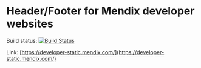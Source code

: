 # Header/Footer for Mendix developer websites

Build status: [![Build Status](https://secure.travis-ci.org/mendix/mx-developer.png?branch=master)](https://travis-ci.org/mendix/mx-developer)

Link: [https://developer-static.mendix.com/](https://developer-static.mendix.com/)
